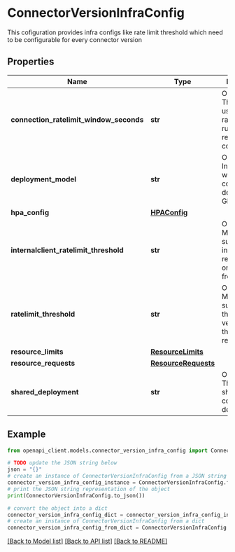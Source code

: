 # ConnectorVersionInfraConfig

This cofiguration provides infra configs like rate limit threshold which need to be configurable for every connector version

## Properties

Name | Type | Description | Notes
------------ | ------------- | ------------- | -------------
**connection_ratelimit_window_seconds** | **str** | Output only. The window used for ratelimiting runtime requests to connections. | [optional] [readonly] 
**deployment_model** | **str** | Optional. Indicates whether connector is deployed on GKE/CloudRun | [optional] 
**hpa_config** | [**HPAConfig**](HPAConfig.md) |  | [optional] 
**internalclient_ratelimit_threshold** | **str** | Output only. Max QPS supported for internal requests originating from Connd. | [optional] [readonly] 
**ratelimit_threshold** | **str** | Output only. Max QPS supported by the connector version before throttling of requests. | [optional] [readonly] 
**resource_limits** | [**ResourceLimits**](ResourceLimits.md) |  | [optional] 
**resource_requests** | [**ResourceRequests**](ResourceRequests.md) |  | [optional] 
**shared_deployment** | **str** | Output only. The name of shared connector deployment. | [optional] [readonly] 

## Example

```python
from openapi_client.models.connector_version_infra_config import ConnectorVersionInfraConfig

# TODO update the JSON string below
json = "{}"
# create an instance of ConnectorVersionInfraConfig from a JSON string
connector_version_infra_config_instance = ConnectorVersionInfraConfig.from_json(json)
# print the JSON string representation of the object
print(ConnectorVersionInfraConfig.to_json())

# convert the object into a dict
connector_version_infra_config_dict = connector_version_infra_config_instance.to_dict()
# create an instance of ConnectorVersionInfraConfig from a dict
connector_version_infra_config_from_dict = ConnectorVersionInfraConfig.from_dict(connector_version_infra_config_dict)
```
[[Back to Model list]](../README.md#documentation-for-models) [[Back to API list]](../README.md#documentation-for-api-endpoints) [[Back to README]](../README.md)


